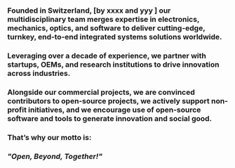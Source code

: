 ### Founded in Switzerland, [by xxxx and yyy ] our multidisciplinary team merges expertise in electronics, mechanics, optics, and software to deliver cutting-edge, turnkey, end‑to‑end integrated systems solutions worldwide. 

### Leveraging over a decade of experience, we partner with startups, OEMs, and research institutions to drive innovation across industries. 

### Alongside our commercial projects, we are convinced contributors to open‑source projects, we actively support non-profit initiatives, and we encourage use of open-source software and tools to generate innovation and social good. 

### That’s why our motto is: 
### ***"Open, Beyond, Together!"***